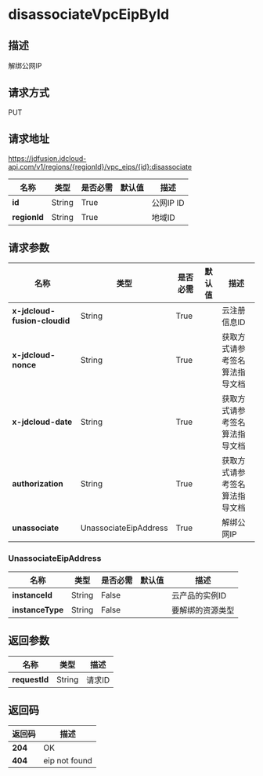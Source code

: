 # disassociateVpcEipById


## 描述
解绑公网IP

## 请求方式
PUT

## 请求地址
https://jdfusion.jdcloud-api.com/v1/regions/{regionId}/vpc_eips/{id}:disassociate

|名称|类型|是否必需|默认值|描述|
|---|---|---|---|---|
|**id**|String|True| |公网IP ID|
|**regionId**|String|True| |地域ID|

## 请求参数
|名称|类型|是否必需|默认值|描述|
|---|---|---|---|---|
|**x-jdcloud-fusion-cloudid**|String|True| |云注册信息ID|
|**x-jdcloud-nonce**|String|True| |获取方式请参考签名算法指导文档|
|**x-jdcloud-date**|String|True| |获取方式请参考签名算法指导文档|
|**authorization**|String|True| |获取方式请参考签名算法指导文档|
|**unassociate**|UnassociateEipAddress|True| |解绑公网IP|

### UnassociateEipAddress
|名称|类型|是否必需|默认值|描述|
|---|---|---|---|---|
|**instanceId**|String|False| |云产品的实例ID|
|**instanceType**|String|False| |要解绑的资源类型|

## 返回参数
|名称|类型|描述|
|---|---|---|
|**requestId**|String|请求ID|


## 返回码
|返回码|描述|
|---|---|
|**204**|OK|
|**404**|eip not found|
